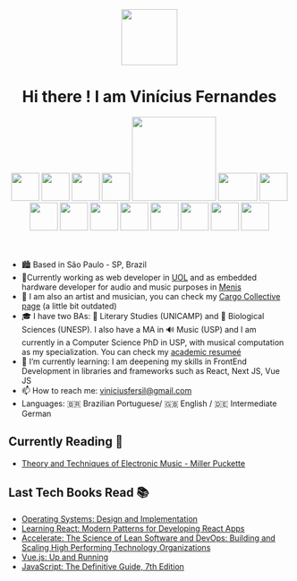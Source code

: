 <div align="center">
<img src="https://user-images.githubusercontent.com/54585175/148273120-1b56a1a1-89cd-4e13-8501-2c6f2ac0cf93.gif" width="100" /> 
<h1> Hi there ! I am Vinícius Fernandes </h1>
 </div>
  <div  align="center">
 <span>
  <img src="https://github.com/viniciusfersil123/viniciusfersil123/assets/54585175/b3ce0265-ef0b-49b8-ad75-0dc89dd14864" height= "50" > 
  <img src="https://user-images.githubusercontent.com/54585175/183428282-667a6ee5-622e-406c-a745-c25440d47384.png" height= "50" > 
  <img src="https://user-images.githubusercontent.com/54585175/149568617-9d7ce3ca-6edd-42f1-870d-0ce18d6227d2.png" width="50"  > 
  <img src="https://user-images.githubusercontent.com/54585175/148270383-e1d7eb6a-2b17-4a06-b762-ae922396b998.png" width="50"  >
  <img src="https://user-images.githubusercontent.com/54585175/149574569-a391ecf3-0ad6-4465-80cf-04104e4ab9c4.png" width="150"  >
  <img src="https://user-images.githubusercontent.com/54585175/149573453-f01f2526-cebf-4c67-b231-bf8574a84c93.png" height= "50" width="70"  >
  <img src="https://user-images.githubusercontent.com/54585175/148278420-9b1f58ce-6d5c-4ae9-b9bb-2326918fc470.png" width="50"> 
  <img src="https://user-images.githubusercontent.com/54585175/149573249-6d4f3869-d626-44d3-b4d7-61fa590cac47.png" width="50"  >
  <img src="https://user-images.githubusercontent.com/54585175/148272407-1a35d2c3-a8de-4887-b1af-c534cf77e47f.png" width="50"  >
  <img src="https://github.com/viniciusfersil123/viniciusfersil123/assets/54585175/a3601303-3508-40ae-8da5-2504a299724a" width="50"  >
  <img src="https://user-images.githubusercontent.com/54585175/148278084-278d3511-90c8-42b7-89e9-08f3c12d3bd1.png" width="50"  >
  <img src="https://user-images.githubusercontent.com/54585175/149572479-b4b922a7-11d3-47d6-bde4-ea60e3d2d73b.png" width="50"  > 
  <img src="https://user-images.githubusercontent.com/54585175/148278223-386fc127-2ac0-4240-b93b-837bcdd9635e.jpg" width="50"  >
  <img src="https://user-images.githubusercontent.com/54585175/148278333-f122915b-f5a1-4840-9622-14010027228f.png" width="50"  >
  <img src="https://user-images.githubusercontent.com/54585175/148278420-9b1f58ce-6d5c-4ae9-b9bb-2326918fc470.png" width="50"  >
 </span>
</div>
<br>
<br>

- 🏙️  Based in São Paulo - SP, Brazil
- 🔭Currently working as web developer in [UOL](https://www.uol.com.br/) and as embedded hardware developer for audio and music purposes in [Menis](https://www.instagram.com/menislofi/)<br />
- 🎨 I am also an artist and musician, you can check my [Cargo Collective page](http://cargocollective.com/viniciusfernandess/) (a little bit outdated)
- 🎓 I have two BAs: 📖 Literary Studies (UNICAMP) and 🧬 Biological Sciences (UNESP). I also have a MA in 🔊 Music (USP) and I am currently in a Computer Science PhD in USP, with musical computation as my specialization. You can check my [academic resumeé]( http://lattes.cnpq.br/2493782358372786)
- 🌱 I’m currently learning: I am deepening my skills in FrontEnd Development in libraries and frameworks such as React, Next JS, Vue JS
- 📫 How to reach me: viniciusfersil@gmail.com
- Languages: 🇧🇷 Brazilian Portuguese/ 🇬🇧 English / 🇩🇪 Intermediate German
## Currently Reading 📖
- [Theory and Techniques of Electronic Music - Miller Puckette](http://msp.ucsd.edu/techniques/v0.03/book.pdf)
## Last Tech Books Read 📚
- [Operating Systems: Design and Implementation](https://www.amazon.com/Operating-Systems-Design-Implementation-3rd/dp/0131429388)
- [Learning React: Modern Patterns for Developing React Apps](https://www.amazon.com.br/Learning-React-2e-Eve-Porcello/dp/1492051721)
- [Accelerate: The Science of Lean Software and DevOps: Building and Scaling High Performing Technology Organizations](https://www.amazon.com.br/Accelerate-Software-Performing-Technology-Organizations/dp/1942788339/ref=sr_1_1?__mk_pt_BR=%C3%85M%C3%85%C5%BD%C3%95%C3%91&crid=3LQJ3YWH29CG0&keywords=accelerate&qid=1642423590&s=books&sprefix=accelerate%2Cstripbooks%2C191&sr=1-1&ufe=app_do%3Aamzn1.fos.6a09f7ec-d911-4889-ad70-de8dd83c8a74)
- [Vue.js: Up and Running](https://www.oreilly.com/library/view/vuejs-up-and/9781491997239/)
- [JavaScript: The Definitive Guide, 7th Edition](https://www.oreilly.com/library/view/javascript-the-definitive/9781491952016/)
<!--
recomendações de leitura
apresentação de projetos e repositórios
-->
<!--
**viniciusfersil123/viniciusfersil123** is a ✨ _special_ ✨ repository because its `README.md` (this file) appears on your GitHub profile.
Here are some ideas to get you started:
- 🔭 I’m currently working on ...
- 🌱 I’m currently learning ...
- 👯 I’m looking to collaborate on ...
- 🤔 I’m looking for help with ...
- 💬 Ask me about ...
- 📫 How to reach me: ...
- 😄 Pronouns: ...
- ⚡ Fun fact: ...
-->
